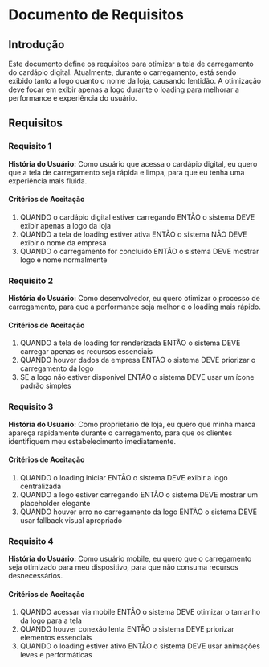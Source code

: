 # Documento de Requisitos

## Introdução

Este documento define os requisitos para otimizar a tela de carregamento do cardápio digital. Atualmente, durante o carregamento, está sendo exibido tanto a logo quanto o nome da loja, causando lentidão. A otimização deve focar em exibir apenas a logo durante o loading para melhorar a performance e experiência do usuário.

## Requisitos

### Requisito 1

**História do Usuário:** Como usuário que acessa o cardápio digital, eu quero que a tela de carregamento seja rápida e limpa, para que eu tenha uma experiência mais fluida.

#### Critérios de Aceitação

1. QUANDO o cardápio digital estiver carregando ENTÃO o sistema DEVE exibir apenas a logo da loja
2. QUANDO a tela de loading estiver ativa ENTÃO o sistema NÃO DEVE exibir o nome da empresa
3. QUANDO o carregamento for concluído ENTÃO o sistema DEVE mostrar logo e nome normalmente

### Requisito 2

**História do Usuário:** Como desenvolvedor, eu quero otimizar o processo de carregamento, para que a performance seja melhor e o loading mais rápido.

#### Critérios de Aceitação

1. QUANDO a tela de loading for renderizada ENTÃO o sistema DEVE carregar apenas os recursos essenciais
2. QUANDO houver dados da empresa ENTÃO o sistema DEVE priorizar o carregamento da logo
3. SE a logo não estiver disponível ENTÃO o sistema DEVE usar um ícone padrão simples

### Requisito 3

**História do Usuário:** Como proprietário de loja, eu quero que minha marca apareça rapidamente durante o carregamento, para que os clientes identifiquem meu estabelecimento imediatamente.

#### Critérios de Aceitação

1. QUANDO o loading iniciar ENTÃO o sistema DEVE exibir a logo centralizada
2. QUANDO a logo estiver carregando ENTÃO o sistema DEVE mostrar um placeholder elegante
3. QUANDO houver erro no carregamento da logo ENTÃO o sistema DEVE usar fallback visual apropriado

### Requisito 4

**História do Usuário:** Como usuário mobile, eu quero que o carregamento seja otimizado para meu dispositivo, para que não consuma recursos desnecessários.

#### Critérios de Aceitação

1. QUANDO acessar via mobile ENTÃO o sistema DEVE otimizar o tamanho da logo para a tela
2. QUANDO houver conexão lenta ENTÃO o sistema DEVE priorizar elementos essenciais
3. QUANDO o loading estiver ativo ENTÃO o sistema DEVE usar animações leves e performáticas